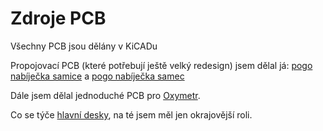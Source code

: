 # Zdroje PCB
Všechny PCB jsou dělány v KiCADu

Propojovací PCB (které potřebují ještě velký redesign) jsem dělal já: [pogo nabíječka samice](Flex_pogo_female/) a [pogo nabíječka samec](pogo_male/)

Dále jsem dělal jednoduché PCB pro [Oxymetr](Flex_oxymeter/).

Co se týče [hlavní desky](Mainboard/), na té jsem měl jen okrajovější roli.
